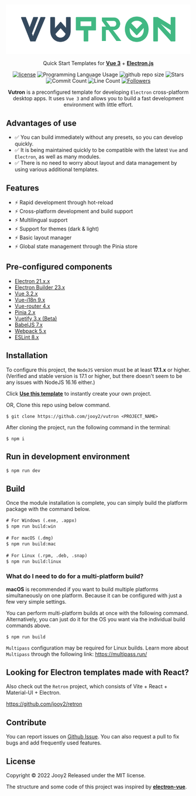 <div align="center">

![vutron-logo](src/renderer/assets/img/vutron-logo.png)

Quick Start Templates for **[Vue 3](https://vuejs.org/)** + **[Electron.js](https://www.electronjs.org/)**

[![license](https://img.shields.io/badge/license-MIT-blue.svg)](https://github.com/jooy2/vutron/blob/master/LICENSE)
![Programming Language Usage](https://img.shields.io/github/languages/top/jooy2/vutron)
![github repo size](https://img.shields.io/github/repo-size/jooy2/vutron)
![Stars](https://img.shields.io/github/stars/jooy2/vutron?style=social)
![Commit Count](https://img.shields.io/github/commit-activity/y/jooy2/vutron)
![Line Count](https://img.shields.io/tokei/lines/github/jooy2/vutron)
[![Followers](https://img.shields.io/github/followers/jooy2?style=social)](https://github.com/jooy2)

**Vutron** is a preconfigured template for developing `Electron` cross-platform desktop apps. It uses `Vue 3` and allows you to build a fast development environment with little effort.

</div>

## Advantages of use

- ✅ You can build immediately without any presets, so you can develop quickly.
- ✅ It is being maintained quickly to be compatible with the latest `Vue` and `Electron`, as well as many modules.
- ✅ There is no need to worry about layout and data management by using various additional templates.

## Features

- ⚡️ Rapid development through hot-reload
- ⚡️ Cross-platform development and build support
- ⚡️ Multilingual support
- ⚡️ Support for themes (dark & light)
- ⚡️ Basic layout manager
- ⚡️ Global state management through the Pinia store

## Pre-configured components

- [Electron 21.x.x](https://www.electronjs.org)
- [Electron Builder 23.x](https://www.electron.build)
- [Vue 3.2.x](https://vuejs.org)
- [Vue-i18n 9.x](https://kazupon.github.io/vue-i18n)
- [Vue-router 4.x](https://router.vuejs.org)
- [Pinia 2.x](https://pinia.vuejs.org)
- [Vuetify 3.x (Beta)](https://next.vuetifyjs.com)
- [BabelJS 7.x](https://babeljs.io)
- [Webpack 5.x](https://webpack.js.org)
- [ESLint 8.x](https://eslint.org)

## Installation

To configure this project, the `NodeJS` version must be at least **17.1.x** or higher. (Verified and stable version is 17.1 or higher, but there doesn't seem to be any issues with NodeJS 16.16 either.)

Click **[Use this template](https://github.com/jooy2/vutron/generate)** to instantly create your own project.

OR, Clone this repo using below command.

```shell
$ git clone https://github.com/jooy2/vutron <PROJECT_NAME>
```

After cloning the project, run the following command in the terminal:

```shell
$ npm i
```

## Run in development environment

```shell
$ npm run dev
```

## Build

Once the module installation is complete, you can simply build the platform package with the command below.

```shell
# For Windows (.exe, .appx)
$ npm run build:win

# For macOS (.dmg)
$ npm run build:mac

# For Linux (.rpm, .deb, .snap)
$ npm run build:linux
```

### What do I need to do for a multi-platform build?

**macOS** is recommended if you want to build multiple platforms simultaneously on one platform. Because it can be configured with just a few very simple settings.

You can perform multi-platform builds at once with the following command. Alternatively, you can just do it for the OS you want via the individual build commands above.

```shell
$ npm run build
```

`Multipass` configuration may be required for Linux builds. Learn more about `Multipass` through the following link: https://multipass.run/

## Looking for Electron templates made with React?

Also check out the `Retron` project, which consists of Vite + React + Material-UI + Electron.

https://github.com/jooy2/retron

## Contribute

You can report issues on [Github Issue](https://github.com/jooy2/vutron/issues). You can also request a pull to fix bugs and add frequently used features.

## License
Copyright © 2022 Jooy2 Released under the MIT license.

The structure and some code of this project was inspired by **[electron-vue](https://github.com/SimulatedGREG/electron-vue)**.
